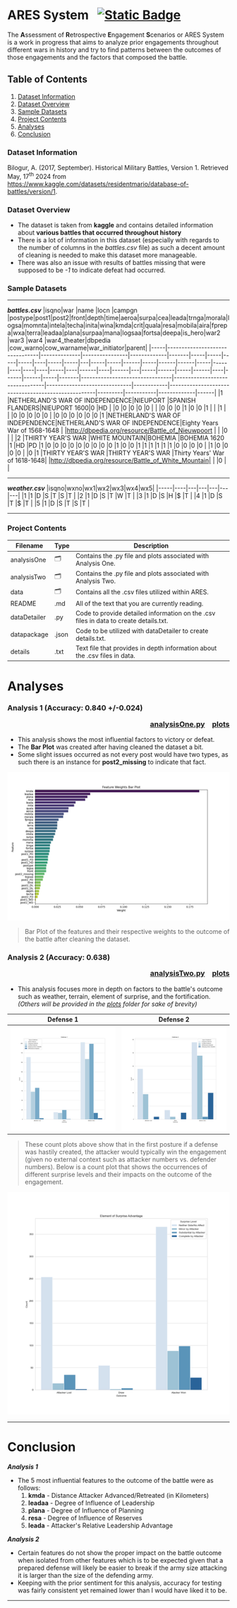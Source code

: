 # ARES System &nbsp;&nbsp;[![Static Badge](https://img.shields.io/badge/license-Open_Data_Commons-blue)](https://opendatacommons.org/licenses/dbcl/1-0/)

The **A**ssessment of **R**etrospective **E**ngagement **S**cenarios or ARES System is a work in progress that aims to analyze prior engagements throughout different wars in history
and try to find patterns between the outcomes of those engagements and the factors that composed the battle.


## Table of Contents

1. [Dataset Information](#dataset-information)
2. [Dataset Overview](#dataset-overview)
3. [Sample Datasets](#sample-datasets)
4. [Project Contents](#project-contents)
5. [Analyses](#analyses)
6. [Conclusion](#conclusion)

### Dataset Information
Bilogur, A. (2017, September). Historical Military Battles, Version 1.
Retrieved May, 17<sup>th</sup> 2024 from https://www.kaggle.com/datasets/residentmario/database-of-battles/version/1.

### Dataset Overview
+ The dataset is taken from **kaggle** and contains detailed information about **various battles that occurred throughout history**
+ There is a lot of information in this dataset (especially with regards to the number of columns in the *battles.csv* file)
  as such a decent amount of cleaning is needed to make this dataset more manageable.
+ There was also an issue with results of battles missing that were supposed to be *-1* to indicate defeat had occurred.

### Sample Datasets
***
__*battles.csv*__
|isqno|war                             |name          |locn            |campgn       |postype|post1|post2|front|depth|time|aeroa|surpa|cea|leada|trnga|morala|logsa|momnta|intela|techa|inita|wina|kmda|crit|quala|resa|mobila|aira|fprepa|wxa|terra|leadaa|plana|surpaa|mana|logsaa|fortsa|deepa|is_hero|war2                            |war3                            |war4                          |war4_theater|dbpedia                                             |cow_warno|cow_warname|war_initiator|parent|
|-----|--------------------------------|--------------|----------------|-------------|-------|-----|-----|-----|-----|----|-----|-----|---|-----|-----|------|-----|------|------|-----|-----|----|----|----|-----|----|------|----|------|---|-----|------|-----|------|----|------|------|-----|-------|--------------------------------|--------------------------------|------------------------------|------------|----------------------------------------------------|---------|-----------|-------------|------|
|1    |NETHERLAND'S WAR OF INDEPENDENCE|NIEUPORT      |SPANISH FLANDERS|NIEUPORT 1600|0      |HD   |     |0    |0    |0   |0    |0    |   |     |0    |0     |0    |1     |0     |0    |1    |    |    |1   |     |    |0     |0   |0     |0  |0    |      |0    |0     |0   |0     |0     |0    |1      |NETHERLAND'S WAR OF INDEPENDENCE|NETHERLAND'S WAR OF INDEPENDENCE|Eighty Years War of 1568-1648 |            |http://dbpedia.org/resource/Battle_of_Nieuwpoort    |         |           |0            |      |
|2    |THIRTY YEAR'S WAR               |WHITE MOUNTAIN|BOHEMIA         |BOHEMIA 1620 |1      |HD   |PD   |1    |0    |0   |0    |0    |0  |0    |0    |0     |0    |1     |0     |0    |1    |1   |1   |1   |1    |1   |0     |0   |0     |0  |     |1     |0    |0     |0   |0     |      |0    |1      |THIRTY YEAR'S WAR               |THIRTY YEAR'S WAR               |Thirty Years' War of 1618-1648|            |http://dbpedia.org/resource/Battle_of_White_Mountain|         |           |0            |      |
***
__*weather.csv*__
|isqno|wxno|wx1|wx2|wx3|wx4|wx5|
|-----|----|---|---|---|---|---|
|1    |1   |D  |S  |T  |S  |T  |
|2    |1   |D  |S  |T  |W  |T  |
|3    |1   |D  |S  |H  |$  |T  |
|4    |1   |D  |S  |T  |$  |T  |
|5    |1   |D  |S  |T  |S  |T  |
***

### Project Contents

| Filename | Type | Description | 
| --------------- | --------------- | --------------- |
| analysisOne | 🗂️ | Contains the .py file and plots associated with Analysis One. |
| analysisTwo | 🗂️ | Contains the .py file and plots associated with Analysis Two. |
| data | 🗂️ | Contains all the .csv files utilized within ARES. |
| README | .md | All of the text that you are currently reading. |
| dataDetailer | .py | Code to provide detailed information on the .csv files in data to create details.txt.|
| datapackage | .json | Code to be utilized with dataDetailer to create details.txt.|
| details | .txt | Text file that provides in depth information about the .csv files in data. |

# Analyses
### **Analysis 1** (Accuracy: 0.840 +/-0.024) <p align="right">[analysisOne.py](analysisOne/analysisOne.py)&emsp;[plots](analysisOne/plots)</p>
- This analysis shows the most influential factors to victory or defeat.
- The **Bar Plot** was created after having cleaned the dataset a bit.
- Some slight issues occurred as not every post would have two types, as such there is an instance for **post2_missing** to indicate that fact.

![alt text](analysisOne/plots/featureWeights-barPlot.png "Feature Weights Bar Plot")

> Bar Plot of the features and their respective weights to the outcome of the battle after cleaning the dataset.

### **Analysis 2** (Accuracy: 0.638) <p align="right">[analysisTwo.py](analysisTwo/analysisTwo.py)&emsp;[plots](analysisTwo/plots)</p>
- This analysis focuses more in depth on factors to the battle's outcome such as weather, terrain, element of surprise, and the fortification. *(Others will be provided in the [plots](analysisTwo/plots) folder for sake of brevity)*

| Defense 1 | Defense 2 |
| --- | --- |
| ![](analysisTwo/plots/defense1-countPlot.png) | ![](analysisTwo/plots/defense2-countPlot.png) |

> These count plots above show that in the first posture if a defense was hastily created, the attacker would typically win the engagement (given no external context such as attacker numbers vs. defender numbers). Below is a count plot that shows the occurrences of different surprise levels and their impacts on the outcome of the engagement.

![alt text](analysisTwo/plots/elementOfSurprise-countPlot.png "Element of Surprise Count Plot")

***
# Conclusion
__*Analysis 1*__

- The 5 most influential features to the outcome of the battle were as follows:
  1. **kmda** - Distance Attacker Advanced/Retreated (in Kilometers)
  2. **leadaa** - Degree of Influence of Leadership
  3. **plana** - Degree of Influence of Planning
  4. **resa** - Degree of Influence of Reserves
  5. **leada** - Attacker's Relative Leadership Advantage

__*Analysis 2*__

- Certain features do not show the proper impact on the battle outcome when isolated from other features which is to be expected given that a prepared defense will likely be easier to break if the army size attacking it is larger than the size of the defending army.
- Keeping with the prior sentiment for this analysis, accuracy for testing was fairly consistent yet remained lower than I would have liked it to be.

***
